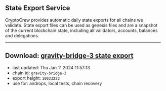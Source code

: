 ## State Export Service
CryptoCrew provides automatic daily state exports for all chains we validate. State export files can be used as genesis files and are a snapshot of the current blockchain state, including all validators, accounts, balances and delegations.

---
**Download: [gravity-bridge-3 state export](https://dl.ccvalidators.com/SERVICE/gravitybridge/gravity-bridge-3_export_10023222.json)**
---

- last updated: Thu Jan 11 2024 11:57:13
- chain id: `gravity-bridge-3`
- export height: `10023222`
- use for: airdrops, local tests, chain recovery
